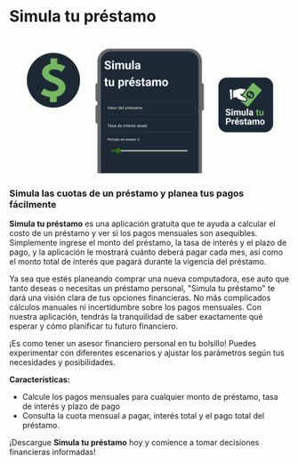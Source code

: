 # Simula tu préstamo
[![Simula tu préstamo](./assets/simula.png)](https://play.google.com/store/apps/details?id=com.aedev.prestamo)
### Simula las cuotas de un préstamo y planea tus pagos fácilmente

**Simula tu préstamo** es una aplicación gratuita que te ayuda a calcular el costo de un préstamo y ver si los pagos mensuales son asequibles. Simplemente ingrese el monto del préstamo, la tasa de interés y el plazo de pago, y la aplicación le mostrará cuánto deberá pagar cada mes, así como el monto total de interés que pagará durante la vigencia del préstamo.

Ya sea que estés planeando comprar una nueva computadora, ese auto que tanto deseas o necesitas un préstamo personal, "Simula tu préstamo" te dará una visión clara de tus opciones financieras. No más complicados cálculos manuales ni incertidumbre sobre los pagos mensuales. Con nuestra aplicación, tendrás la tranquilidad de saber exactamente qué esperar y cómo planificar tu futuro financiero.

¡Es como tener un asesor financiero personal en tu bolsillo! Puedes experimentar con diferentes escenarios y ajustar los parámetros según tus necesidades y posibilidades.

**Características:**

- Calcule los pagos mensuales para cualquier monto de préstamo, tasa de interés y plazo de pago
- Consulta la cuota mensual a pagar, interés total y el pago total del préstamo.

¡Descargue **Simula tu préstamo** hoy y comience a tomar decisiones financieras informadas!